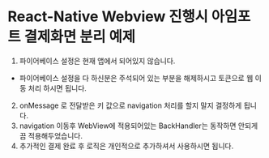 # React-Native Webview 진행시 아임포트 결제화면 분리 예제

1. 파이어베이스 설정은 현재 앱에서 되어있지 않습니다.

- 파이어베이스 설정을 다 하신분은 주석되어 있는 부분을 해제하시고 토큰으로 웹 이동 처리 하시면 됩니다.

2. onMessage 로 전달받은 키 값으로 navigation 처리를 할지 말지 결정하게 됩니다.
3. navigation 이동후 WebView에 적용되어있는 BackHandler는 동작하면 안되게끔 적용해두었습니다.
4. 추가적인 결제 완료 후 로직은 개인적으로 추가하셔서 사용하시면 됩니다.
